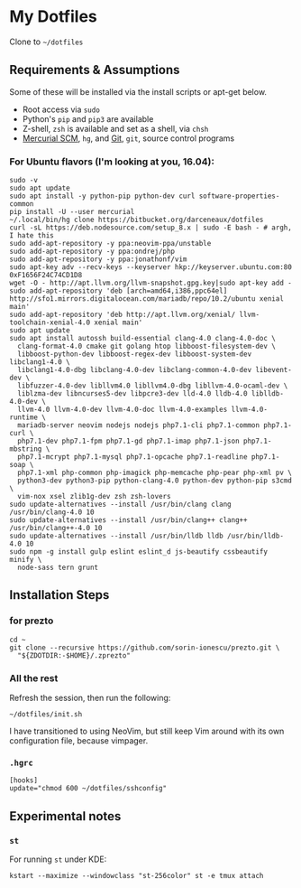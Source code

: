 # My Dotfiles

Clone to `~/dotfiles`

## Requirements & Assumptions

Some of these will be installed via the install scripts or apt-get below.

* Root access via `sudo`
* Python's `pip` and `pip3` are available
* Z-shell, `zsh` is available and set as a shell, via `chsh`
* [Mercurial SCM][], `hg`, and [Git][], `git`, source control programs

### For Ubuntu flavors (I'm looking at you, 16.04):

    sudo -v
    sudo apt update
    sudo apt install -y python-pip python-dev curl software-properties-common
    pip install -U --user mercurial
    ~/.local/bin/hg clone https://bitbucket.org/darceneaux/dotfiles
    curl -sL https://deb.nodesource.com/setup_8.x | sudo -E bash - # argh, I hate this
    sudo add-apt-repository -y ppa:neovim-ppa/unstable
    sudo add-apt-repository -y ppa:ondrej/php
    sudo add-apt-repository -y ppa:jonathonf/vim
    sudo apt-key adv --recv-keys --keyserver hkp://keyserver.ubuntu.com:80 0xF1656F24C74CD1D8
    wget -O - http://apt.llvm.org/llvm-snapshot.gpg.key|sudo apt-key add -
    sudo add-apt-repository 'deb [arch=amd64,i386,ppc64el] http://sfo1.mirrors.digitalocean.com/mariadb/repo/10.2/ubuntu xenial main'
    sudo add-apt-repository 'deb http://apt.llvm.org/xenial/ llvm-toolchain-xenial-4.0 xenial main'
    sudo apt update
    sudo apt install autossh build-essential clang-4.0 clang-4.0-doc \
      clang-format-4.0 cmake git golang htop libboost-filesystem-dev \
      libboost-python-dev libboost-regex-dev libboost-system-dev libclang1-4.0 \
      libclang1-4.0-dbg libclang-4.0-dev libclang-common-4.0-dev libevent-dev \
      libfuzzer-4.0-dev libllvm4.0 libllvm4.0-dbg libllvm-4.0-ocaml-dev \
      liblzma-dev libncurses5-dev libpcre3-dev lld-4.0 lldb-4.0 liblldb-4.0-dev \
      llvm-4.0 llvm-4.0-dev llvm-4.0-doc llvm-4.0-examples llvm-4.0-runtime \
      mariadb-server neovim nodejs nodejs php7.1-cli php7.1-common php7.1-curl \
      php7.1-dev php7.1-fpm php7.1-gd php7.1-imap php7.1-json php7.1-mbstring \
      php7.1-mcrypt php7.1-mysql php7.1-opcache php7.1-readline php7.1-soap \
      php7.1-xml php-common php-imagick php-memcache php-pear php-xml pv \
      python3-dev python3-pip python-clang-4.0 python-dev python-pip s3cmd \
      vim-nox xsel zlib1g-dev zsh zsh-lovers
    sudo update-alternatives --install /usr/bin/clang clang /usr/bin/clang-4.0 10
    sudo update-alternatives --install /usr/bin/clang++ clang++ /usr/bin/clang++-4.0 10
    sudo update-alternatives --install /usr/bin/lldb lldb /usr/bin/lldb-4.0 10
    sudo npm -g install gulp eslint eslint_d js-beautify cssbeautify minify \
      node-sass tern grunt

## Installation Steps

### for prezto

    cd ~
    git clone --recursive https://github.com/sorin-ionescu/prezto.git \
      "${ZDOTDIR:-$HOME}/.zprezto"

### All the rest

Refresh the session, then run the following:

    ~/dotfiles/init.sh

I have transitioned to using NeoVim, but still keep Vim around with its own
configuration file, because vimpager.

### `.hgrc`

    [hooks]
    update="chmod 600 ~/dotfiles/sshconfig"

## Experimental notes

### `st`

For running `st` under KDE:

    kstart --maximize --windowclass "st-256color" st -e tmux attach

[Mercurial SCM]: http://mercurial.selenic.com
[Git]: http://git-scm.com

